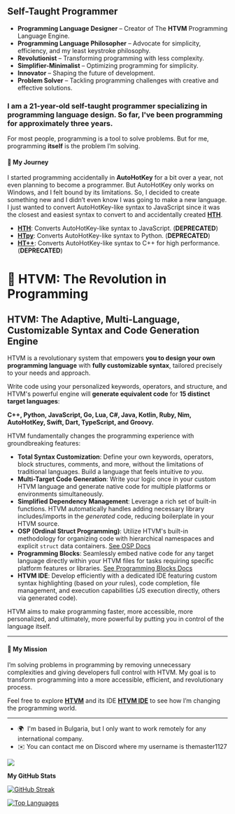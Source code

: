 **Self-Taught Programmer**  
------------------  

- **Programming Language Designer** – Creator of The **HTVM** Programming Language Engine. 
- **Programming Language Philosopher** – Advocate for simplicity, efficiency, and my least keystroke philosophy.  
- **Revolutionist** – Transforming programming with less complexity.  
- **Simplifier-Minimalist** – Optimizing programming for simplicity.  
- **Innovator** – Shaping the future of development.
- **Problem Solver** – Tackling programming challenges with creative and effective solutions.  

### I am a 21-year-old self-taught programmer specializing in programming language design. So far, I've been programming for approximately **three years**.  

For most people, programming is a tool to solve problems. But for me, programming **itself** is the problem I’m solving.  

#### 🌟 My Journey  
I started programming accidentally in **AutoHotKey** for a bit over a year, not even planning to become a programmer. But AutoHotKey only works on Windows, and I felt bound by its limitations. So, I decided to create something new and I didn’t even know I was going to make a new language. I just wanted to convert AutoHotKey-like syntax to JavaScript since it was the closest and easiest syntax to convert to and accidentally created **[HTH](https://github.com/TheMaster1127/HTH)**.  


- **[HTH](https://github.com/TheMaster1127/HTH)**: Converts AutoHotKey-like syntax to JavaScript. (**DEPRECATED**)
- **[HTpy](https://github.com/TheMaster1127/HTpy)**: Converts AutoHotKey-like syntax to Python. (**DEPRECATED**)
- **[HT++](https://github.com/TheMaster1127/HT-plus-plus)**: Converts AutoHotKey-like syntax to C++ for high performance. (**DEPRECATED**)

# 🚀 HTVM: The Revolution in Programming  

## **HTVM: The Adaptive, Multi-Language, Customizable Syntax and Code Generation Engine**

HTVM is a revolutionary system that empowers **you to design your own programming language** with **fully customizable syntax**, tailored precisely to your needs and approach.

Write code using your personalized keywords, operators, and structure, and HTVM's powerful engine will **generate equivalent code** for **15 distinct target languages**:

**C++, Python, JavaScript, Go, Lua, C#, Java, Kotlin, Ruby, Nim, AutoHotKey, Swift, Dart, TypeScript, and Groovy.**

HTVM fundamentally changes the programming experience with groundbreaking features:

- **Total Syntax Customization**: Define your own keywords, operators, block structures, comments, and more, without the limitations of traditional languages. Build a language that feels intuitive *to you*.
- **Multi-Target Code Generation**: Write your logic once in your custom HTVM language and generate native code for multiple platforms or environments simultaneously.
- **Simplified Dependency Management**: Leverage a rich set of built-in functions. HTVM automatically handles adding necessary library includes/imports in the *generated* code, reducing boilerplate in your HTVM source.
- **OSP (Ordinal Struct Programming)**: Utilize HTVM's built-in methodology for organizing code with hierarchical namespaces and explicit `struct` data containers. [See OSP Docs](#https://github.com/TheMaster1127/HTVM/blob/main/DOCUMENTATION.md#osp-ordinal-struct-programming)
- **Programming Blocks**: Seamlessly embed native code for any target language directly within your HTVM files for tasks requiring specific platform features or libraries. [See Programming Blocks Docs](#https://github.com/TheMaster1127/HTVM/blob/main/DOCUMENTATION.md#programming-blocks)
- **HTVM IDE**: Develop efficiently with a dedicated IDE featuring custom syntax highlighting (based on *your* rules), code completion, file management, and execution capabilities (JS execution directly, others via generated code).

HTVM aims to make programming faster, more accessible, more personalized, and ultimately, more powerful by putting you in control of the language itself.

---

#### 🚀 My Mission  
I’m solving problems in programming by removing unnecessary complexities and giving developers full control with HTVM. My goal is to transform programming into a more accessible, efficient, and revolutionary process.  

Feel free to explore **[HTVM](https://github.com/TheMaster1127/HTVM)** and its IDE **[HTVM IDE](https://github.com/TheMaster1127/HTVM/blob/main/README.md#%EF%B8%8F-htvm-ide)** to see how I’m changing the programming world.  

---

* 🌍  I'm based in Bulgaria, but I only want to work remotely for any international company.
* ✉️ You can contact me on Discord where my username is themaster1127  

<a href="https://www.github.com/TheMaster1127" target="_blank" rel="noreferrer"><img
src="https://img.shields.io/github/followers/TheMaster1127?logo=github&style=for-the-badge&color=3382ed&labelColor=000000" /></a>  

<b>My GitHub Stats</b>  

[![GitHub Streak](https://streak-stats.demolab.com/?user=TheMaster1127&theme=dark)](https://git.io/streak-stats)  

<a href="https://github.com/TheMaster1127" align="left"><img src="https://github-readme-stats.vercel.app/api/top-langs/?username=TheMaster1127&langs_count=10&title_color=FFA500&text_color=ffffff&icon_color=FFA500&bg_color=1A1B27&hide_border=true&locale=en&custom_title=Top%20Languages" alt="Top Languages" /></a>  
